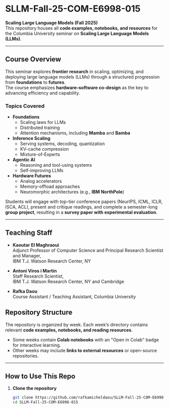 # SLLM-Fall-25-COM-E6998-015

**Scaling Large Language Models (Fall 2025)**  
This repository houses all **code examples, notebooks, and resources** for the Columbia University seminar on **Scaling Large Language Models (LLMs)**.

---

## Course Overview
This seminar explores **frontier research** in scaling, optimizing, and deploying large language models (LLMs) through a structured progression from **foundations** to **futures**.  
The course emphasizes **hardware–software co-design** as the key to advancing efficiency and capability.

### Topics Covered
- **Foundations**
  - Scaling laws for LLMs
  - Distributed training
  - Attention mechanisms, including **Mamba** and **Bamba**
- **Inference Scaling**
  - Serving systems, decoding, quantization
  - KV-cache compression
  - Mixture-of-Experts
- **Agentic AI**
  - Reasoning and tool-using systems
  - Self-improving LLMs
- **Hardware Futures**
  - Analog accelerators
  - Memory-offload approaches
  - Neuromorphic architectures (e.g., **IBM NorthPole**)

Students will engage with top-tier conference papers (NeurIPS, ICML, ICLR, ISCA, ACL), present and critique readings, and complete a semester-long **group project**, resulting in a **survey paper with experimental evaluation**.

---
## Teaching Staff

- **Kaoutar El Maghraoui**  
  Adjunct Professor of Computer Science and Principal Research Scientist and Manager,  
  IBM T.J. Watson Research Center, NY  

- **Antoni Viros i Martin**  
  Staff Research Scientist,  
  IBM T.J. Watson Research Center, NY and Cambridge  

- **Rafka Daou**  
  Course Assistant / Teaching Assistant, Columbia University  


##  Repository Structure
The repository is organized by week. Each week’s directory contains relevant **code examples, notebooks, and reading resources**.


- Some weeks contain **Colab notebooks** with an "Open in Colab" badge for interactive learning.
- Other weeks may include **links to external resources** or open-source repositories.

---

##  How to Use This Repo
1. **Clone the repository**
   ```bash
   git clone https://github.com/rafkamicheldaou/SLLM-Fall-25-COM-E6998-015.git
   cd SLLM-Fall-25-COM-E6998-015




